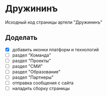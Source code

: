 # Дружининъ

Исходный код страницы артели "Дружининъ"

## Доделать

- [x] добавить иконки платформ и технологий
- [ ] раздел "Команда"
- [ ] раздел "Проекты"
- [ ] раздел "СМИ"
- [ ] раздел "Образование"
- [ ] раздел "Партнеры"
- [ ] отправка сообщения с сайта
- [ ] наладить сборку страницы
